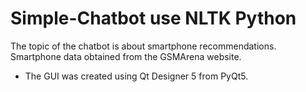 # Simple-Chatbot use NLTK Python

The topic of the chatbot is about smartphone recommendations.
Smartphone data obtained from the GSMArena website.

* The GUI was created using Qt Designer 5 from PyQt5.
